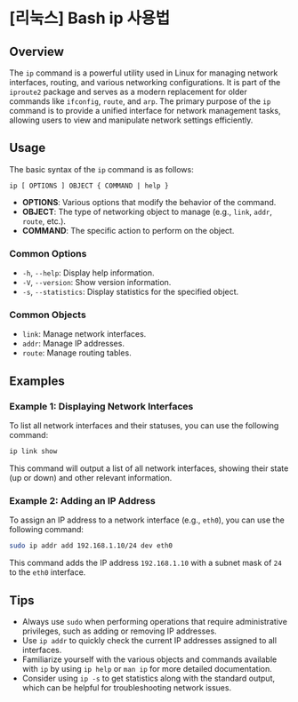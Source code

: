 # [리눅스] Bash ip 사용법

## Overview
The `ip` command is a powerful utility used in Linux for managing network interfaces, routing, and various networking configurations. It is part of the `iproute2` package and serves as a modern replacement for older commands like `ifconfig`, `route`, and `arp`. The primary purpose of the `ip` command is to provide a unified interface for network management tasks, allowing users to view and manipulate network settings efficiently.

## Usage
The basic syntax of the `ip` command is as follows:

```
ip [ OPTIONS ] OBJECT { COMMAND | help }
```

- **OPTIONS**: Various options that modify the behavior of the command.
- **OBJECT**: The type of networking object to manage (e.g., `link`, `addr`, `route`, etc.).
- **COMMAND**: The specific action to perform on the object.

### Common Options
- `-h`, `--help`: Display help information.
- `-V`, `--version`: Show version information.
- `-s`, `--statistics`: Display statistics for the specified object.

### Common Objects
- `link`: Manage network interfaces.
- `addr`: Manage IP addresses.
- `route`: Manage routing tables.

## Examples

### Example 1: Displaying Network Interfaces
To list all network interfaces and their statuses, you can use the following command:

```bash
ip link show
```

This command will output a list of all network interfaces, showing their state (up or down) and other relevant information.

### Example 2: Adding an IP Address
To assign an IP address to a network interface (e.g., `eth0`), you can use the following command:

```bash
sudo ip addr add 192.168.1.10/24 dev eth0
```

This command adds the IP address `192.168.1.10` with a subnet mask of `24` to the `eth0` interface.

## Tips
- Always use `sudo` when performing operations that require administrative privileges, such as adding or removing IP addresses.
- Use `ip addr` to quickly check the current IP addresses assigned to all interfaces.
- Familiarize yourself with the various objects and commands available with `ip` by using `ip help` or `man ip` for more detailed documentation.
- Consider using `ip -s` to get statistics along with the standard output, which can be helpful for troubleshooting network issues.